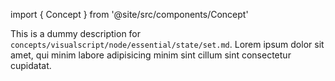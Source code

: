 import { Concept } from '@site/src/components/Concept'

<Concept
  title    = "node/essential/state/set"
  kind     = "Core"
  category = "Visualscript"
  block    = {true}>
This is a dummy description for `concepts/visualscript/node/essential/state/set.md`.
Lorem ipsum dolor sit amet, qui minim labore adipisicing minim sint cillum sint consectetur cupidatat.
</Concept>


